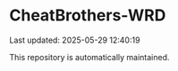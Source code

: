 # CheatBrothers-WRD

Last updated: 2025-05-29 12:40:19

This repository is automatically maintained.
